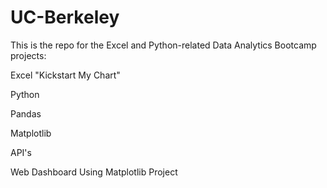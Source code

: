 # UC-Berkeley
This is the repo for the Excel and Python-related Data Analytics Bootcamp projects:

Excel "Kickstart My Chart"

Python

Pandas

Matplotlib 

API's

Web Dashboard Using Matplotlib Project

